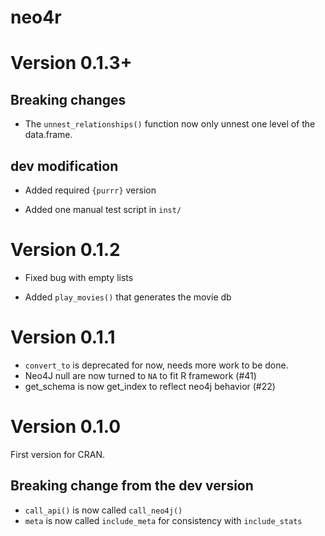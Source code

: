 # neo4r

# Version 0.1.3+

## Breaking changes

+ The `unnest_relationships()` function now only unnest one level of the data.frame.

## dev modification

+ Added required `{purrr}` version

+ Added one manual test script in `inst/`


# Version 0.1.2

+ Fixed bug with empty lists

+ Added `play_movies()` that generates the movie db

# Version 0.1.1

+ `convert_to` is deprecated for now, needs more work to be done. 
+ Neo4J null are now turned to `NA` to fit R framework (#41)
+ get_schema is now get_index to reflect neo4j behavior (#22)

# Version 0.1.0

First version for CRAN.

## Breaking change from the dev version 

+ `call_api()` is now called `call_neo4j()`
+ `meta` is now called `include_meta` for consistency with `include_stats`
